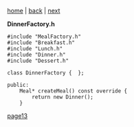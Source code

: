 [home](./page01.md) | [back](./page11.md) | [next](./page13.md)


**DinnerFactory.h**
```
#include "MealFactory.h"
#include "Breakfast.h"
#include "Lunch.h"
#include "Dinner.h"
#include "Dessert.h"
```

```
class DinnerFactory {  };
```

```
public:
    Meal* createMeal() const override {
        return new Dinner();
    }
```


[page13](./page13.md)
